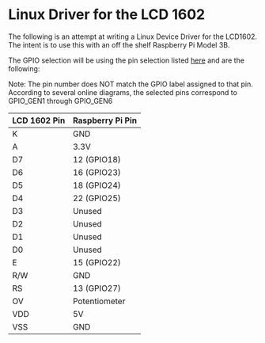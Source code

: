 # Linux Driver for the LCD 1602

The following is an attempt at writing a Linux Device Driver for the LCD1602. The intent is to use this with an off the shelf Raspberry Pi Model 3B.

The GPIO selection will be using the pin selection listed [here](http://wiki.sunfounder.cc/index.php?title=LCD1602_Module) and are the following:

Note: The pin number does NOT match the GPIO label assigned to that pin. According to several online diagrams, the selected pins correspond to GPIO_GEN1 through GPIO_GEN6

| LCD 1602 Pin | Raspberry Pi Pin |
|--------------|------------------|
| K            | GND              |
| A            | 3.3V             |
| D7           | 12 (GPIO18)      |
| D6           | 16 (GPIO23)      |
| D5           | 18 (GPIO24)      |
| D4           | 22 (GPIO25)      |
| D3           | Unused           |
| D2           | Unused           |
| D1           | Unused           |
| D0           | Unused           |
| E            | 15 (GPIO22)      |
| R/W          | GND              |
| RS           | 13 (GPIO27)      |
| OV           | Potentiometer    |
| VDD          | 5V               |
| VSS          | GND              |

